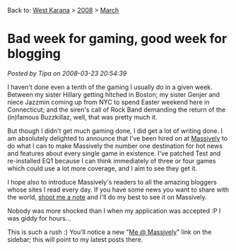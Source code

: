 Back to: [West Karana](/posts/westkarana.md) > [2008](/posts/2008/westkarana.md) > [March](./westkarana.md)
# Bad week for gaming, good week for blogging

*Posted by Tipa on 2008-03-23 20:54:39*

I haven't done even a tenth of the gaming I usually do in a given week. Between my sister Hillary getting hitched in Boston; my sister Genjer and niece Jazzmin coming up from NYC to spend Easter weekend here in Connecticut; and the siren's call of Rock Band demanding the return of the (in)famous Buzzkillaz, well, that was pretty much it.

But though I didn't get much gaming done, I did get a lot of writing done. I am absolutely delighted to announce that I've been hired on at [Massively](http://massively.com) to do what I can to make Massively the number one destination for hot news and features about every single game in existence. I've patched Test and re-installed EQ1 because I can think immediately of three or four games which could use a lot more coverage, and I aim to see they get it.

I hope also to introduce Massively's readers to all the amazing bloggers whose sites I read every day. If you have some news you want to share with the world, [shoot me a note](mailto:brenda.holloway@weblogsinc.com) and I'll do my best to see it on Massively.

Nobody was more shocked than I when my application was accepted :P I was giddy for hours...

This is such a rush :) You'll notice a new "[Me @ Massively](http://www.massively.com/bloggers/brenda-holloway/)" link on the sidebar; this will point to my latest posts there.
